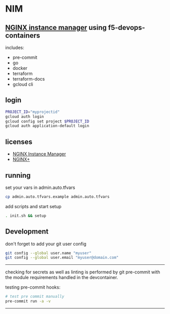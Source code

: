 # NIM
[NGINX instance manager](https://www.nginx.com/blog/introducing-nginx-instance-manager) using f5-devops-containers
---

includes:
- pre-commit
- go
- docker
- terraform
- terraform-docs
- gcloud cli

## login
```bash
PROJECT_ID="myprojectid"
gcloud auth login
gcloud config set project $PROJECT_ID
gcloud auth application-default login
```
## licenses

- [NGINX Instance Manager](https://my.f5.com/manage/s/)
- [NGINX+](https://www.nginx.com/free-trial-request)


## running

set your vars in admin.auto.tfvars

```bash
cp admin.auto.tfvars.example admin.auto.tfvars
```

add scripts and start setup
```bash
. init.sh && setup
```
## Development

don't forget to add your git user config

```bash
git config --global user.name "myuser"
git config --global user.email "myuser@domain.com"
```
---

checking for secrets as well as linting is performed by git pre-commit with the module requirements handled in the devcontainer.

testing pre-commit hooks:
  ```bash
  # test pre commit manually
  pre-commit run -a -v
  ```
---
